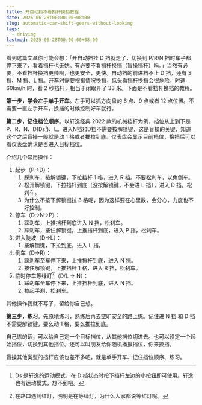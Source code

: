 ```yaml
---
title: 开自动挡不看挡杆换挡教程
date: 2025-06-28T00:00:00+08:00
slug: automatic-car-shift-gears-without-looking
tags:
  - driving
lastmod: 2025-06-28T00:00:00+08:00
---
```


看到这篇文章你可能会想：「开自动挡挂 D 挡就走了，切换到 P/R/N 挡时车子都停下来了，看着挡杆也无妨。有必要不看挡杆换挡（盲操挡杆）吗。」当然有必要，不看挡杆换挡更帅啊，也更安全，更快。自动挡的前进档不止 D 挡，还有 S 挡、M 挡、L 挡。开车时需要根据情况换挡，低头看挡杆换挡会很危险，时速 60km/h 时，看 2 秒挡杆，相当于闭眼开了 33 米。下面是不看挡杆换挡的教程。

**第一步，学会左手单手开车**。左手可以抓方向盘的 6 点、9 点或者 12 点位置。不需要一直左手开车，换挡的时候控制好车就行。

**第二步，记住档位顺序**。以轩逸经典 2022 款的机械档杆为例，挡位从上到下是 P、R、N、D(Ds[^ds])、L。进入N挡和D挡不需要按解锁键，这是盲操的关键，知道这个之后盲操一般就是动 1 格或者推拉到底。仪表盘会显示目前档位，换挡后可以看仪表盘确认是否进入目标挡位。

[^ds]: Ds 是轩逸的运动模式，在 D 挡状态时按下挡杆左边的小按钮即可使用。轩逸也有运动模式，想不到吧。

介绍几个常用操作：

1. 起步（P->D）：
    1. 踩刹车，按解锁键，下拉挡杆 1 格，进入 R 挡。不要松刹车，以免倒车。
    1. 松开解锁键，下拉挡杆到底（没按解锁键，不会进 L 挡），进入 D 挡，松刹车。
    1. 为什么不按下解锁键拉 3 格呢，因为这样要在心里数，会分心，力度也不好控制。
1. 停车（D->N->P）：
    1. 踩刹车，上推挡杆到底进入 N 挡，松刹车。
    1. 踩刹车，按住解锁键，上推挡杆到底，进入 P 挡，松刹车。
1. 进入陡坡（D->L）：
    1. 按解锁键，下拉到底，进入 L 挡。
1. 倒车（D->R）：
    1. 踩刹车至车停下来，上推挡杆到底，进入 N 挡。
    1. 按住解锁键，上推挡杆 1 格，进入 R 挡，松刹车。
1. 临时停车等绿灯[^deng]（D/L -> N）：
    1. 踩刹车至车停下来，上推挡杆到底，进入 N 挡。
    1. 拉起手刹，松刹车。


[^deng]: 在路口遇到红灯，明明是在等绿灯，为什么大家都说等红灯呢。

其他操作我就不写了，留给你自己想。

**第三步，练习**。先原地练习，熟练后再去空旷安全的路上练。记住进 N 挡 和 D 挡不需要解锁键，要么动 1 格，要么推拉到底。

自己练的话，可以给自己定一个目标挡位，从其他挡位切进去。也可以设定一个起始挡位，切换到其他挡位。还可以叫朋友给你随机播报挡位，你来换挡。

盲操其他类型的挡杆应该也差不多吧，就是单手开车、记住挡位顺序、练习。